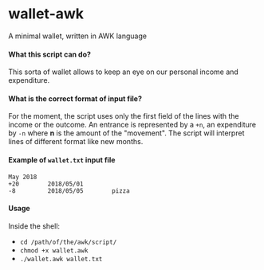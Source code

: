 # wallet-awk
A minimal wallet, written in AWK language



#### What this script can do?
This sorta of wallet allows to keep an eye on our personal income and expenditure.


#### What is the correct format of input file?
For the moment, the script uses only the first field of the lines with the income or the outcome. An entrance is represented by a `+n`, an expenditure by `-n` where **n** is the amount of the "movement".
The script will interpret lines of different format like new months.

#### Example of `wallet.txt` input file

    May 2018
    +20        2018/05/01
    -8         2018/05/05        pizza

#### Usage
Inside the shell:
* `cd /path/of/the/awk/script/`
* `chmod +x wallet.awk`
* `./wallet.awk wallet.txt`
